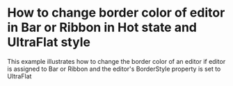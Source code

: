 # How to change border color of editor in Bar or Ribbon in Hot state and UltraFlat style


This example illustrates how to change the border color of an editor if editor is assigned to Bar or Ribbon and the editor's BorderStyle property is set to UltraFlat

<br/>


